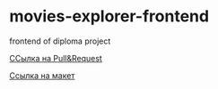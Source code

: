 # movies-explorer-frontend

frontend of diploma project

[ССылка на Pull&Request](https://github.com/Ivan1Vasilyev/movies-explorer-frontend/pull/3)

[Ссылка на макет](https://disk.yandex.ru/d/uPEApzlWCdSpFQ)
